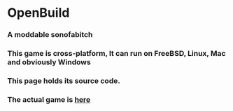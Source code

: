 # OpenBuild

### A moddable sonofabitch


### This game is cross-platform, It can run on FreeBSD, Linux, Mac and obviously Windows
### This page holds its source code.
### The actual game is [here](https://seriouzgames.itch.io/OpenBuild)
